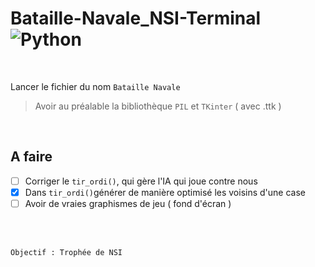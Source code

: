# Bataille-Navale_NSI-Terminal ![Python](https://img.shields.io/badge/python-3670A0?style=for-the-badge&logo=python&logoColor=ffdd54)

<br>

Lancer le fichier du nom `Bataille Navale`

> Avoir au préalable la bibliothèque `PIL` et `TKinter` ( avec .ttk )

<br>

## A faire

- [ ] Corriger le `tir_ordi()`, qui gère l'IA qui joue contre nous
- [X] Dans `tir_ordi()`générer de manière optimisé les voisins d'une case
- [ ] Avoir de vraies graphismes de jeu ( fond d'écran )

<br>

<br>

```
Objectif : Trophée de NSI
```
